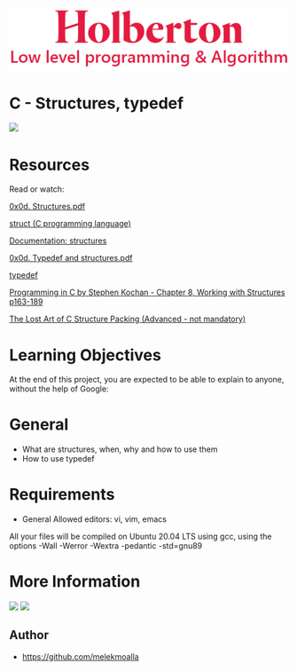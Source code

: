 <div align=center>  
    <img  
    style="text-align:center"  
    src="https://raw.githubusercontent.com/coding-max/hbtn_config/main/assets/head_low-level.png"/>  
</div>

# C - Structures, typedef

<img src="https://s3.eu-west-3.amazonaws.com/hbtn.intranet/uploads/medias/2021/3/50af78a28a081e809856d4cdbde2d7ca9d4aa93d.jpg?X-Amz-Algorithm=AWS4-HMAC-SHA256&X-Amz-Credential=AKIA4MYA5JM5DUTZGMZG%2F20230106%2Feu-west-3%2Fs3%2Faws4_request&X-Amz-Date=20230106T112329Z&X-Amz-Expires=86400&X-Amz-SignedHeaders=host&X-Amz-Signature=d87b0fb25ec087ae01ea16f2a2609f1f1df1818fa374944ff6340ffcfb761d84"/>

# Resources

Read or watch:

[0x0d. Structures.pdf](https://s3.eu-west-3.amazonaws.com/hbtn.intranet/uploads/misc/2021/1/6eb80c79c99f6125450a0dc11b300d46238d1a5a.pdf?X-Amz-Algorithm=AWS4-HMAC-SHA256&X-Amz-Credential=AKIA4MYA5JM5DUTZGMZG%2F20230106%2Feu-west-3%2Fs3%2Faws4_request&X-Amz-Date=20230106T112648Z&X-Amz-Expires=86400&X-Amz-SignedHeaders=host&X-Amz-Signature=af04095c09efe39f67d5e2faab05e4277e09976a487a5fcffc27655c59752ed9)

[struct (C programming language)](https://en.wikipedia.org/wiki/Struct_(C_programming_language))

[Documentation: structures](https://github.com/hs-hq/Betty/wiki/Documentation:-Data-structures)

[0x0d. Typedef and structures.pdf](https://s3.eu-west-3.amazonaws.com/hbtn.intranet/uploads/misc/2021/1/c8ff3e6f7202be7fa489a584e41d005504a07c23.pdf?X-Amz-Algorithm=AWS4-HMAC-SHA256&X-Amz-Credential=AKIA4MYA5JM5DUTZGMZG%2F20230106%2Feu-west-3%2Fs3%2Faws4_request&X-Amz-Date=20230106T112732Z&X-Amz-Expires=86400&X-Amz-SignedHeaders=host&X-Amz-Signature=11619c0319e0b1d55880321d0eb42375d8032bd18b4bc64141cb1cbac4ad1cec)

[typedef](https://publications.gbdirect.co.uk//c_book/chapter8/typedef.html)

[Programming in C by Stephen Kochan - Chapter 8, Working with Structures p163-189]()

[The Lost Art of C Structure Packing (Advanced - not mandatory)](http://www.catb.org/esr/structure-packing/)
# Learning Objectives
At the end of this project, you are expected to be able to explain to anyone, without the help of Google:

# General
* What are structures, when, why and how to use them
* How to use typedef
# Requirements
* General
Allowed editors: vi, vim, emacs

All your files will be compiled on Ubuntu 20.04 LTS using gcc, 
using the options -Wall -Werror -Wextra -pedantic -std=gnu89


# More Information

<img src="https://techvidvan.com/tutorials/wp-content/uploads/sites/2/2021/07/Structure-in-C.jpg"/>

<img src="https://slideplayer.com/slide/4432488/14/images/62/STRUCT%2C+TYPEDEF%2C+ENUM+%26+UNION.jpg"/>

## Author

- https://github.com/melekmoalla